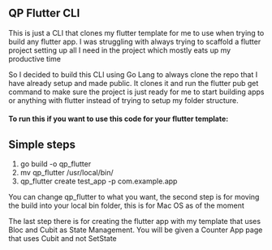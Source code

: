 ## QP Flutter CLI

<p>This is just a CLI that clones my flutter template for me to use when trying to build any flutter app. I was struggling with always trying to scaffold a flutter project setting up all I need in the project which mostly eats up my productive time</p>

<p>So I decided to build this CLI using Go Lang to always clone the repo that I have already setup and made public. It clones it and run the flutter pub get command to make sure the project is just ready for me to start building apps or anything with flutter instead of trying to setup my folder structure.</p>

<h4>To run this if you want to use this code for your flutter template:</h4>

## Simple steps
1. go build -o qp_flutter
2. mv qp_flutter /usr/local/bin/
3. qp_flutter create test_app -p com.example.app

<p>You can change qp_flutter to what you want, the second step is for moving the build into your local bin folder, this is for Mac OS as of the moment</p>

<p>The last step there is for creating the flutter app with my template that uses Bloc and Cubit as State Management. You will be given a Counter App page that uses Cubit and not SetState</p>